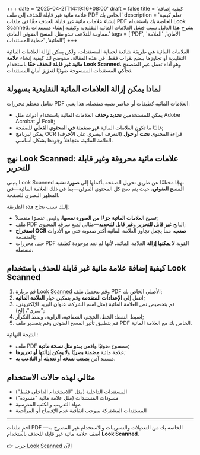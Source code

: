 +++
date = '2025-04-21T14:19:16+08:00'
draft = false
title = 'كيفية إضافة علامة مائية غير قابلة للحذف إلى ملف PDF الخاص بك'
description = 'تعلم كيفية إنشاء علامات مائية غير قابلة للحذف حقًا في ملفات PDF الخاصة بك باستخدام Look Scanned. يشرح هذا الدليل سبب فشل العلامات المائية التقليدية وكيفية إنشاء مستندات مقاومة للتلاعب تبدو مثل المسح الضوئي المادي.'
tags = ['PDF', 'الأمان', 'العلامة المائية', 'حماية المستندات']
+++

العلامات المائية هي طريقة شائعة لحماية المستندات، ولكن يمكن إزالة العلامات المائية التقليدية أو تجاوزها ببضع نقرات فقط. في هذه المقالة، سنوضح لك كيفية إنشاء **علامة مائية غير قابلة للحذف حقًا** باستخدام **Look Scanned**، وهو أداة تعمل عبر المتصفح تحاكي المستندات الممسوحة ضوئيًا لتعزيز أمان المستندات.

## لماذا يمكن إزالة العلامات المائية التقليدية بسهولة

تعامل معظم محررات PDF العلامات المائية كطبقات أو عناصر نصية منفصلة. هذا يعني:

- يمكن للمستخدمين **تحديد وحذف** العلامات المائية باستخدام أدوات مثل Adobe Acrobat أو Foxit;
- غالبًا ما تكون العلامات المائية **غير مضمنة في المحتوى الفعلي** للصفحة;
- يمكن لبرنامج OCR (التعرف البصري على الأحرف) قراءة المحتوى **تحت أو حول** العلامة المائية، متجاهلاً وجودها بشكل أساسي.

## نهج Look Scanned: علامات مائية محروقة وغير قابلة للتحرير

يتبنى Look Scanned نهجًا مختلفًا عن طريق تحويل الصفحة بأكملها إلى **صورة تشبه المسح الضوئي**، حيث يتم دمج كل المحتوى المرئي—بما في ذلك العلامة المائية—في المظهر البصري للصفحة.

إليك سبب نجاح هذه الطريقة:

- **تصبح العلامات المائية جزءًا من الصورة نفسها**، وليس عنصرًا منفصلاً;
- ملف PDF الناتج **غير قابل للتحرير** و**غير قابل للتحديد**—مثالي لمنع سرقة المحتوى;
- **استخراج OCR صعب**، مما يجعل تجاوز العلامة المائية أكثر صعوبة حتى مع الأدوات المتقدمة;
- حتى محررات PDF القوية **لا يمكنها إزالة** العلامة المائية، لأنها لم تعد موجودة كطبقة منفصلة.

## كيفية إضافة علامة مائية غير قابلة للحذف باستخدام Look Scanned

1. قم بزيارة [Look Scanned](https://lookscanned.io) وقم بتحميل ملف PDF الأصلي الخاص بك;
2. انتقل إلى **الإعدادات المتقدمة** وقم بتمكين خيار **العلامة المائية**;
3. قم بتخصيص نص العلامة المائية (مثل اسم الشركة، عنوان البريد الإلكتروني، "سري"، إلخ);
4. اضبط النمط: الخط، الحجم، الشفافية، الزاوية، ونمط التكرار;
5. قم بتطبيق تأثير المسح الضوئي وقم بتصدير ملف PDF الخاص بك مع العلامة المائية.

النتيجة النهائية:

- ملف PDF ممسوح ضوئيًا واقعي **يبدو مثل نسخة مادية**;
- علامة مائية **مضمنة بصريًا** و**لا يمكن إزالتها أو تحريرها**;
- مستند آمن **يصعب نسخه أو تعديله أو التلاعب به**.

## مثالي لهذه حالات الاستخدام

- المستندات الداخلية (مثل "للاستخدام الداخلي فقط")
- مسودات المستندات (مثل علامة مائية "مسودة")
- مواد التدريب والكتب المدرسية
- المستندات المشتركة بموجب اتفاقية عدم الإفصاح أو المراجعة

---

احمِ ملفات PDF الخاصة بك من التعديلات والتسريبات والاستخدام غير المصرح به—أضف علامة مائية غير قابلة للحذف باستخدام **Look Scanned**.

👉 [جرب Look Scanned الآن](https://lookscanned.io) 